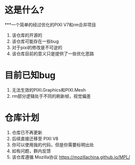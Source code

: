 # 这是什么?

***一个简单的经过优化的PIXI V7和rm合并项目<br>
1. 该仓库的开源的
2. 该仓库可能存在一些bug
3. 对于pixi的修改是不可逆的
4. 该仓库目前的意义只是提供了一些优化思路

# 目前已知bug
1. 无法生效的PIXI.Graphics和PIXI.Mesh
2. rm部分逻辑处于不同的刷新帧，视觉偏差

# 仓库计划
1. 仓库已不再更新
2. 后续直接迁移至 PIXI V8
3. 你可以使用我的代码，但是你需要标明出处
4. 如有问题，群内反馈
5. 该仓库遵循 Mozilla协议 https://mozillachina.github.io/MPL/
